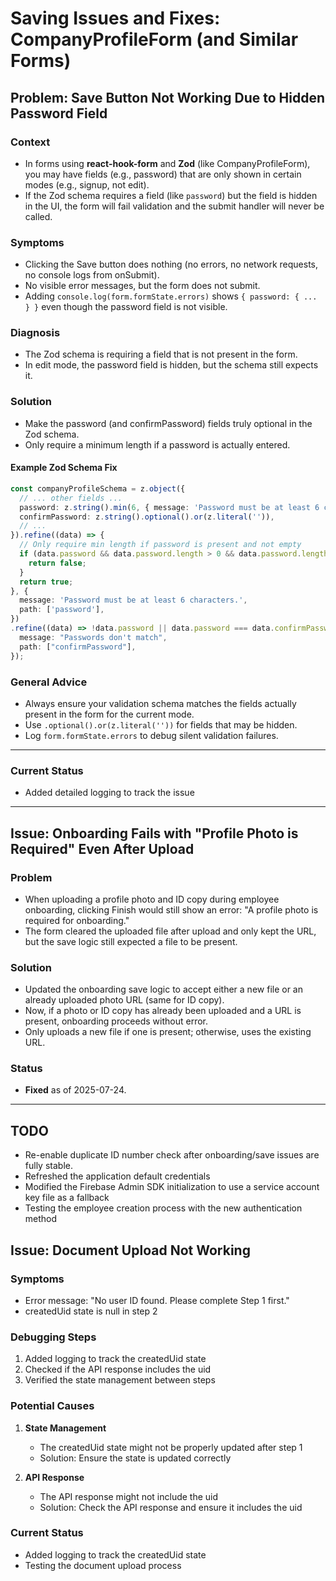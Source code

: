 # Saving Issues and Fixes: CompanyProfileForm (and Similar Forms)

## Problem: Save Button Not Working Due to Hidden Password Field

### Context
- In forms using **react-hook-form** and **Zod** (like CompanyProfileForm), you may have fields (e.g., password) that are only shown in certain modes (e.g., signup, not edit).
- If the Zod schema requires a field (like `password`) but the field is hidden in the UI, the form will fail validation and the submit handler will never be called.

### Symptoms
- Clicking the Save button does nothing (no errors, no network requests, no console logs from onSubmit).
- No visible error messages, but the form does not submit.
- Adding `console.log(form.formState.errors)` shows `{ password: { ... } }` even though the password field is not visible.

### Diagnosis
- The Zod schema is requiring a field that is not present in the form.
- In edit mode, the password field is hidden, but the schema still expects it.

### Solution
- Make the password (and confirmPassword) fields truly optional in the Zod schema.
- Only require a minimum length if a password is actually entered.

#### Example Zod Schema Fix
```typescript
const companyProfileSchema = z.object({
  // ... other fields ...
  password: z.string().min(6, { message: 'Password must be at least 6 characters.' }).optional().or(z.literal('')),
  confirmPassword: z.string().optional().or(z.literal('')),
  // ...
}).refine((data) => {
  // Only require min length if password is present and not empty
  if (data.password && data.password.length > 0 && data.password.length < 6) {
    return false;
  }
  return true;
}, {
  message: 'Password must be at least 6 characters.',
  path: ['password'],
})
.refine((data) => !data.password || data.password === data.confirmPassword, {
  message: "Passwords don't match",
  path: ["confirmPassword"],
});
```

### General Advice
- Always ensure your validation schema matches the fields actually present in the form for the current mode.
- Use `.optional().or(z.literal(''))` for fields that may be hidden.
- Log `form.formState.errors` to debug silent validation failures.

---

### Current Status
- Added detailed logging to track the issue

---

## Issue: Onboarding Fails with "Profile Photo is Required" Even After Upload

### Problem
- When uploading a profile photo and ID copy during employee onboarding, clicking Finish would still show an error: "A profile photo is required for onboarding."
- The form cleared the uploaded file after upload and only kept the URL, but the save logic still expected a file to be present.

### Solution
- Updated the onboarding save logic to accept either a new file or an already uploaded photo URL (same for ID copy).
- Now, if a photo or ID copy has already been uploaded and a URL is present, onboarding proceeds without error.
- Only uploads a new file if one is present; otherwise, uses the existing URL.

### Status
- **Fixed** as of 2025-07-24.

---

## TODO
- Re-enable duplicate ID number check after onboarding/save issues are fully stable.
- Refreshed the application default credentials
- Modified the Firebase Admin SDK initialization to use a service account key file as a fallback
- Testing the employee creation process with the new authentication method

## Issue: Document Upload Not Working

### Symptoms
- Error message: "No user ID found. Please complete Step 1 first."
- createdUid state is null in step 2

### Debugging Steps
1. Added logging to track the createdUid state
2. Checked if the API response includes the uid
3. Verified the state management between steps

### Potential Causes
1. **State Management**
   - The createdUid state might not be properly updated after step 1
   - Solution: Ensure the state is updated correctly

2. **API Response**
   - The API response might not include the uid
   - Solution: Check the API response and ensure it includes the uid

### Current Status
- Added logging to track the createdUid state
- Testing the document upload process
